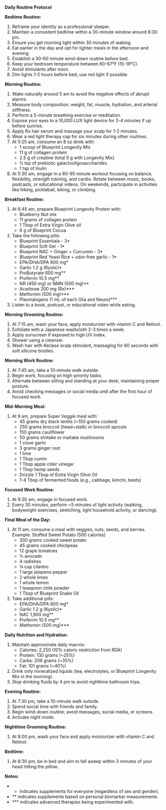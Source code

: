 **Daily Routine Protocol**

**Bedtime Routine:**

1. Reframe your identity as a professional sleeper.
2. Maintain a consistent bedtime within a 30-minute window around 8:30 pm.
3. Ensure you get morning light within 30 minutes of waking.
4. Eat earlier in the day and opt for lighter meals in the afternoon and evening.
5. Establish a 30-60 minute wind-down routine before bed.
6. Keep your bedroom temperature between 60-67°F (15-19°C).
7. Avoid stimulants after noon.
8. Dim lights 1-2 hours before bed; use red light if possible.

**Morning Routine:**

1. Wake naturally around 5 am to avoid the negative effects of abrupt alarms.
2. Measure body composition: weight, fat, muscle, hydration, and arterial stiffness.
3. Perform a 5-minute breathing exercise or meditation.
4. Expose your eyes to a 10,000 LUX light device for 3-4 minutes if up before sunrise.
5. Apply Rx hair serum and massage your scalp for 1-2 minutes.
6. Wear a red light therapy cap for six minutes during other routines.
7. At 5:25 am, consume an 8 oz drink with:
   - 1 scoop of Blueprint Longevity Mix
   - 11 g of collagen protein
   - 2.5 g of creatine (total 5 g with Longevity Mix)
   - ½ tsp of prebiotic galactooligosaccharides
   - 1 tsp of Inulin
8. At 5:30 am, engage in a 60-90 minute workout focusing on balance, flexibility, strength training, and cardio. Rotate between music, books, podcasts, or educational videos. On weekends, participate in activities like hiking, pickleball, biking, or climbing.

**Breakfast Routine:**

1. At 6:45 am, prepare Blueprint Longevity Protein with:
   - Blueberry Nut mix
   - 11 grams of collagen protein
   - 1 Tbsp of Extra Virgin Olive oil
   - 6 g of Blueprint Cocoa
2. Take the following pills:
   - Blueprint Essentials - 3*
   - Blueprint Soft Gel - 1*
   - Blueprint NAC + Ginger + Curcumin - 3*
   - Blueprint Red Yeast Rice + odor-free garlic - 1*
   - EPA/DHA/DPA 800 mg*
   - Garlic 1.2 g (Kyolic)*
   - ProButyrate 600 mg**
   - Proferrin 10.5 mg**
   - NR (450 mg) or NMN (500 mg)**
   - Acarbose 200 mg (Rx)***
   - Metformin (500 mg)***
   - Plasmalogens (1 mL of each Glia and Neuro)***
3. Listen to a book, podcast, or educational video while eating.

**Morning Grooming Routine:**

1. At 7:15 am, wash your face, apply moisturizer with vitamin C and Retinol.
2. Exfoliate with a Japanese washcloth 2-3 times a week.
3. Apply sunscreen if exposed to high UV index.
4. Shower using a cleanser.
5. Wash hair with Kerlase scalp stimulant, massaging for 60 seconds with soft silicone bristles.

**Morning Work Routine:**

1. At 7:45 am, take a 10-minute walk outside.
2. Begin work, focusing on high-priority tasks.
3. Alternate between sitting and standing at your desk, maintaining proper posture.
4. Avoid checking messages or social media until after the first hour of focused work.

**Mid-Morning Meal:**

1. At 9 am, prepare Super Veggie meal with:
   - 45 grams dry black lentils (~150 grams cooked)
   - 250 grams broccoli (head+stalk) or broccoli sprouts
   - 150 grams cauliflower
   - 50 grams shiitake or maitake mushrooms
   - 1 clove garlic
   - 3 grams ginger root
   - 1 lime
   - 1 Tbsp cumin
   - 1 Tbsp apple cider vinegar
   - 1 Tbsp hemp seeds
   - Drizzle 1 Tbsp of Extra Virgin Olive Oil
   - 1-4 Tbsp of fermented foods (e.g., cabbage, kimchi, beets)

**Focused Work Routine:**

1. At 9:30 am, engage in focused work.
2. Every 30 minutes, perform ~5 minutes of light activity (walking, bodyweight exercises, stretching, light household activity, or dancing).

**Final Meal of the Day:**

1. At 11 am, consume a meal with veggies, nuts, seeds, and berries. Example: Stuffed Sweet Potato (500 calories)
   - 300 grams cooked sweet potato
   - 45 grams cooked chickpeas
   - 12 grape tomatoes
   - ½ avocado
   - 4 radishes
   - ¼ cup cilantro
   - 1 large jalapeno pepper
   - 2 whole limes
   - 1 whole lemon
   - 1 teaspoon chile powder
   - 1 Tbsp of Blueprint Snake Oil
2. Take additional pills:
   - EPA/DHA/DPA 800 mg*
   - Garlic 1.2 g (Kyolic)*
   - NAC 1,800 mg**
   - Proferrin 10.5 mg**
   - Metformin (500 mg)***

**Daily Nutrition and Hydration:**

1. Maintain approximate daily macros:
   - Calories: 2,250 (10% caloric restriction from RDA)
   - Protein: 130 grams (~25%)
   - Carbs: 206 grams (~35%)
   - Fat: 101 grams (~40%)
2. Drink only mineralized liquids (tea, electrolytes, or Blueprint Longevity Mix in the morning).
3. Stop drinking fluids by 4 pm to avoid nighttime bathroom trips.

**Evening Routine:**

1. At 7:30 pm, take a 10-minute walk outside.
2. Spend social time with friends and family.
3. Begin wind-down routine; avoid messages, social media, or screens.
4. Activate night mode.

**Nighttime Grooming Routine:**

1. At 8:00 pm, wash your face and apply moisturizer with vitamin C and Retinol.

**Bedtime:**

1. At 8:30 pm, be in bed and aim to fall asleep within 3 minutes of your head hitting the pillow.

**Notes:**

- * indicates supplements for everyone (regardless of sex and gender).
- ** indicates supplements based on personal biomarker measurements.
- *** indicates advanced therapies being experimented with.